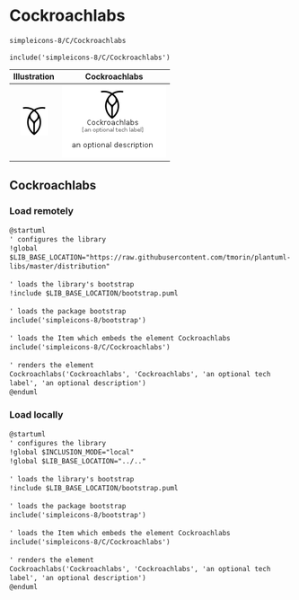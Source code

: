 # Cockroachlabs


```text
simpleicons-8/C/Cockroachlabs
```

```text
include('simpleicons-8/C/Cockroachlabs')
```



| Illustration | Cockroachlabs |
| :---: | :---: |
| ![illustration for Illustration](../../simpleicons-8/C/Cockroachlabs.png) | ![illustration for Cockroachlabs](../../simpleicons-8/C/Cockroachlabs.Local.png) |




## Cockroachlabs

### Load remotely
```plantuml
@startuml
' configures the library
!global $LIB_BASE_LOCATION="https://raw.githubusercontent.com/tmorin/plantuml-libs/master/distribution"

' loads the library's bootstrap
!include $LIB_BASE_LOCATION/bootstrap.puml

' loads the package bootstrap
include('simpleicons-8/bootstrap')

' loads the Item which embeds the element Cockroachlabs
include('simpleicons-8/C/Cockroachlabs')

' renders the element
Cockroachlabs('Cockroachlabs', 'Cockroachlabs', 'an optional tech label', 'an optional description')
@enduml
```

### Load locally
```plantuml
@startuml
' configures the library
!global $INCLUSION_MODE="local"
!global $LIB_BASE_LOCATION="../.."

' loads the library's bootstrap
!include $LIB_BASE_LOCATION/bootstrap.puml

' loads the package bootstrap
include('simpleicons-8/bootstrap')

' loads the Item which embeds the element Cockroachlabs
include('simpleicons-8/C/Cockroachlabs')

' renders the element
Cockroachlabs('Cockroachlabs', 'Cockroachlabs', 'an optional tech label', 'an optional description')
@enduml
```

